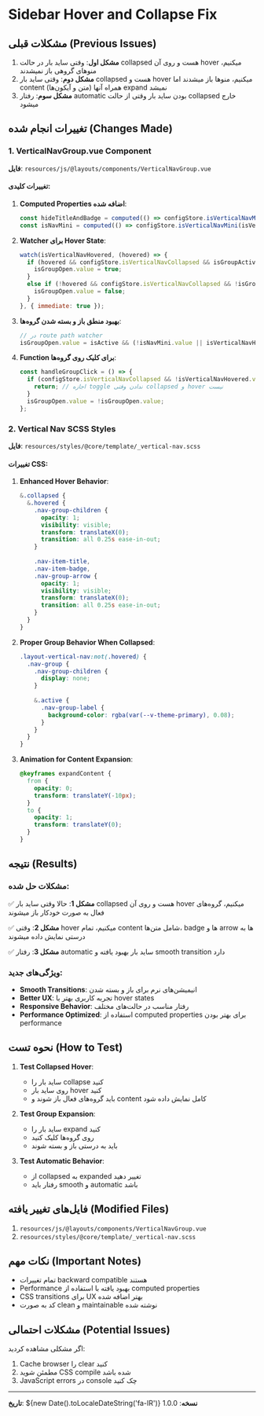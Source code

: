 # Sidebar Hover and Collapse Fix

## مشکلات قبلی (Previous Issues)

1. **مشکل اول**: وقتی ساید بار در حالت collapsed هست و روی آن hover میکنیم، منوهای گروهی باز نمیشدند
2. **مشکل دوم**: وقتی ساید بار collapsed هست و hover میکنیم، منوها باز میشدند اما content (متن و آیکون‌ها) همراه آنها expand نمیشد
3. **مشکل سوم**: رفتار automatic بودن ساید بار وقتی از حالت collapsed خارج میشود

## تغییرات انجام شده (Changes Made)

### 1. VerticalNavGroup.vue Component

**فایل**: `resources/js/@layouts/components/VerticalNavGroup.vue`

#### تغییرات کلیدی:

1. **Computed Properties اضافه شده**:
   ```javascript
   const hideTitleAndBadge = computed(() => configStore.isVerticalNavMini(isVerticalNavHovered).value);
   const isNavMini = computed(() => configStore.isVerticalNavMini(isVerticalNavHovered).value);
   ```

2. **Watcher برای Hover State**:
   ```javascript
   watch(isVerticalNavHovered, (hovered) => {
     if (hovered && configStore.isVerticalNavCollapsed && isGroupActive.value) {
       isGroupOpen.value = true;
     }
     else if (!hovered && configStore.isVerticalNavCollapsed && !isGroupActive.value) {
       isGroupOpen.value = false;
     }
   }, { immediate: true });
   ```

3. **بهبود منطق باز و بسته شدن گروه‌ها**:
   ```javascript
   // در route path watcher
   isGroupOpen.value = isActive && (!isNavMini.value || isVerticalNavHovered.value);
   ```

4. **Function برای کلیک روی گروه‌ها**:
   ```javascript
   const handleGroupClick = () => {
     if (configStore.isVerticalNavCollapsed && !isVerticalNavHovered.value) {
       return; // اجازه toggle ندادن وقتی collapsed و hover نیست
     }
     isGroupOpen.value = !isGroupOpen.value;
   };
   ```

### 2. Vertical Nav SCSS Styles

**فایل**: `resources/styles/@core/template/_vertical-nav.scss`

#### تغییرات CSS:

1. **Enhanced Hover Behavior**:
   ```scss
   &.collapsed {
     &.hovered {
       .nav-group-children {
         opacity: 1;
         visibility: visible;
         transform: translateX(0);
         transition: all 0.25s ease-in-out;
       }
       
       .nav-item-title,
       .nav-item-badge,
       .nav-group-arrow {
         opacity: 1;
         visibility: visible;
         transform: translateX(0);
         transition: all 0.25s ease-in-out;
       }
     }
   }
   ```

2. **Proper Group Behavior When Collapsed**:
   ```scss
   .layout-vertical-nav:not(.hovered) {
     .nav-group {
       .nav-group-children {
         display: none;
       }
       
       &.active {
         .nav-group-label {
           background-color: rgba(var(--v-theme-primary), 0.08);
         }
       }
     }
   }
   ```

3. **Animation for Content Expansion**:
   ```scss
   @keyframes expandContent {
     from {
       opacity: 0;
       transform: translateY(-10px);
     }
     to {
       opacity: 1;
       transform: translateY(0);
     }
   }
   ```

## نتیجه (Results)

### مشکلات حل شده:

✅ **مشکل 1**: حالا وقتی ساید بار collapsed هست و روی آن hover میکنیم، گروه‌های فعال به صورت خودکار باز میشوند

✅ **مشکل 2**: وقتی hover میکنیم، تمام content شامل متن‌ها، badge ها و arrow ها به درستی نمایش داده میشوند

✅ **مشکل 3**: رفتار automatic ساید بار بهبود یافته و smooth transition دارد

### ویژگی‌های جدید:

- **Smooth Transitions**: انیمیشن‌های نرم برای باز و بسته شدن
- **Better UX**: تجربه کاربری بهتر با hover states
- **Responsive Behavior**: رفتار مناسب در حالت‌های مختلف
- **Performance Optimized**: استفاده از computed properties برای بهتر بودن performance

## نحوه تست (How to Test)

1. **Test Collapsed Hover**:
   - ساید بار را collapse کنید
   - روی ساید بار hover کنید
   - باید گروه‌های فعال باز شوند و content کامل نمایش داده شود

2. **Test Group Expansion**:
   - ساید بار را expand کنید
   - روی گروه‌ها کلیک کنید
   - باید به درستی باز و بسته شوند

3. **Test Automatic Behavior**:
   - از collapsed به expanded تغییر دهید
   - رفتار باید smooth و automatic باشد

## فایل‌های تغییر یافته (Modified Files)

1. `resources/js/@layouts/components/VerticalNavGroup.vue`
2. `resources/styles/@core/template/_vertical-nav.scss`

## نکات مهم (Important Notes)

- تمام تغییرات backward compatible هستند
- Performance بهبود یافته با استفاده از computed properties
- CSS transitions برای UX بهتر اضافه شده
- کد به صورت clean و maintainable نوشته شده

## مشکلات احتمالی (Potential Issues)

اگر مشکلی مشاهده کردید:

1. Cache browser را clear کنید
2. مطمئن شوید CSS compile شده باشد  
3. JavaScript errors در console چک کنید

---

**تاریخ**: ${new Date().toLocaleDateString('fa-IR')}
**نسخه**: 1.0.0 
